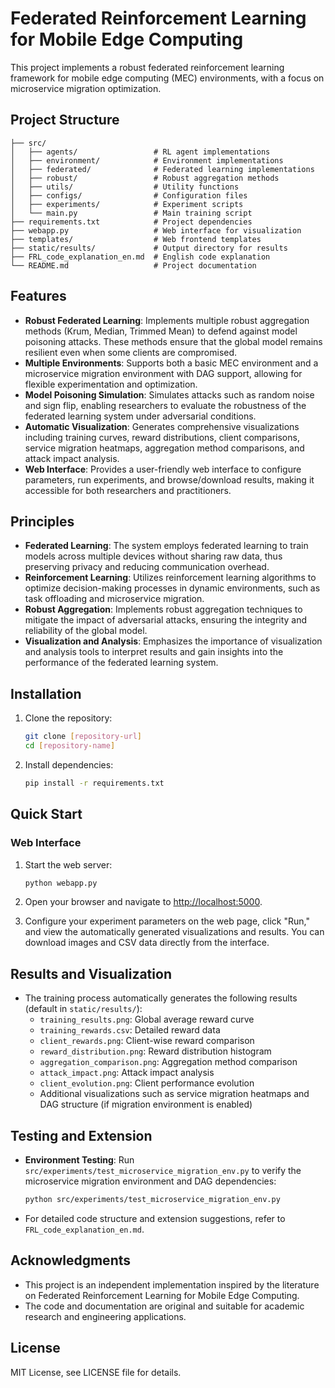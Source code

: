# Federated Reinforcement Learning for Mobile Edge Computing

This project implements a robust federated reinforcement learning framework for mobile edge computing (MEC) environments, with a focus on microservice migration optimization.

## Project Structure

```
├── src/
│   ├── agents/                 # RL agent implementations
│   ├── environment/            # Environment implementations
│   ├── federated/              # Federated learning implementations
│   ├── robust/                 # Robust aggregation methods
│   ├── utils/                  # Utility functions
│   ├── configs/                # Configuration files
│   ├── experiments/            # Experiment scripts
│   └── main.py                 # Main training script
├── requirements.txt            # Project dependencies
├── webapp.py                   # Web interface for visualization
├── templates/                  # Web frontend templates
├── static/results/             # Output directory for results
├── FRL_code_explanation_en.md  # English code explanation
└── README.md                   # Project documentation
```

## Features

- **Robust Federated Learning**: Implements multiple robust aggregation methods (Krum, Median, Trimmed Mean) to defend against model poisoning attacks. These methods ensure that the global model remains resilient even when some clients are compromised.
- **Multiple Environments**: Supports both a basic MEC environment and a microservice migration environment with DAG support, allowing for flexible experimentation and optimization.
- **Model Poisoning Simulation**: Simulates attacks such as random noise and sign flip, enabling researchers to evaluate the robustness of the federated learning system under adversarial conditions.
- **Automatic Visualization**: Generates comprehensive visualizations including training curves, reward distributions, client comparisons, service migration heatmaps, aggregation method comparisons, and attack impact analysis.
- **Web Interface**: Provides a user-friendly web interface to configure parameters, run experiments, and browse/download results, making it accessible for both researchers and practitioners.

## Principles

- **Federated Learning**: The system employs federated learning to train models across multiple devices without sharing raw data, thus preserving privacy and reducing communication overhead.
- **Reinforcement Learning**: Utilizes reinforcement learning algorithms to optimize decision-making processes in dynamic environments, such as task offloading and microservice migration.
- **Robust Aggregation**: Implements robust aggregation techniques to mitigate the impact of adversarial attacks, ensuring the integrity and reliability of the global model.
- **Visualization and Analysis**: Emphasizes the importance of visualization and analysis tools to interpret results and gain insights into the performance of the federated learning system.

## Installation

1. Clone the repository:
   ```bash
   git clone [repository-url]
   cd [repository-name]
   ```

2. Install dependencies:
   ```bash
   pip install -r requirements.txt
   ```

## Quick Start

### Web Interface

1. Start the web server:
   ```bash
   python webapp.py
   ```

2. Open your browser and navigate to [http://localhost:5000](http://localhost:5000).

3. Configure your experiment parameters on the web page, click "Run," and view the automatically generated visualizations and results. You can download images and CSV data directly from the interface.

## Results and Visualization

- The training process automatically generates the following results (default in `static/results/`):
  - `training_results.png`: Global average reward curve
  - `training_rewards.csv`: Detailed reward data
  - `client_rewards.png`: Client-wise reward comparison
  - `reward_distribution.png`: Reward distribution histogram
  - `aggregation_comparison.png`: Aggregation method comparison
  - `attack_impact.png`: Attack impact analysis
  - `client_evolution.png`: Client performance evolution
  - Additional visualizations such as service migration heatmaps and DAG structure (if migration environment is enabled)

## Testing and Extension

- **Environment Testing**: Run `src/experiments/test_microservice_migration_env.py` to verify the microservice migration environment and DAG dependencies:
  ```bash
  python src/experiments/test_microservice_migration_env.py
  ```

- For detailed code structure and extension suggestions, refer to `FRL_code_explanation_en.md`.

## Acknowledgments

- This project is an independent implementation inspired by the literature on Federated Reinforcement Learning for Mobile Edge Computing.
- The code and documentation are original and suitable for academic research and engineering applications.

## License

MIT License, see LICENSE file for details.
